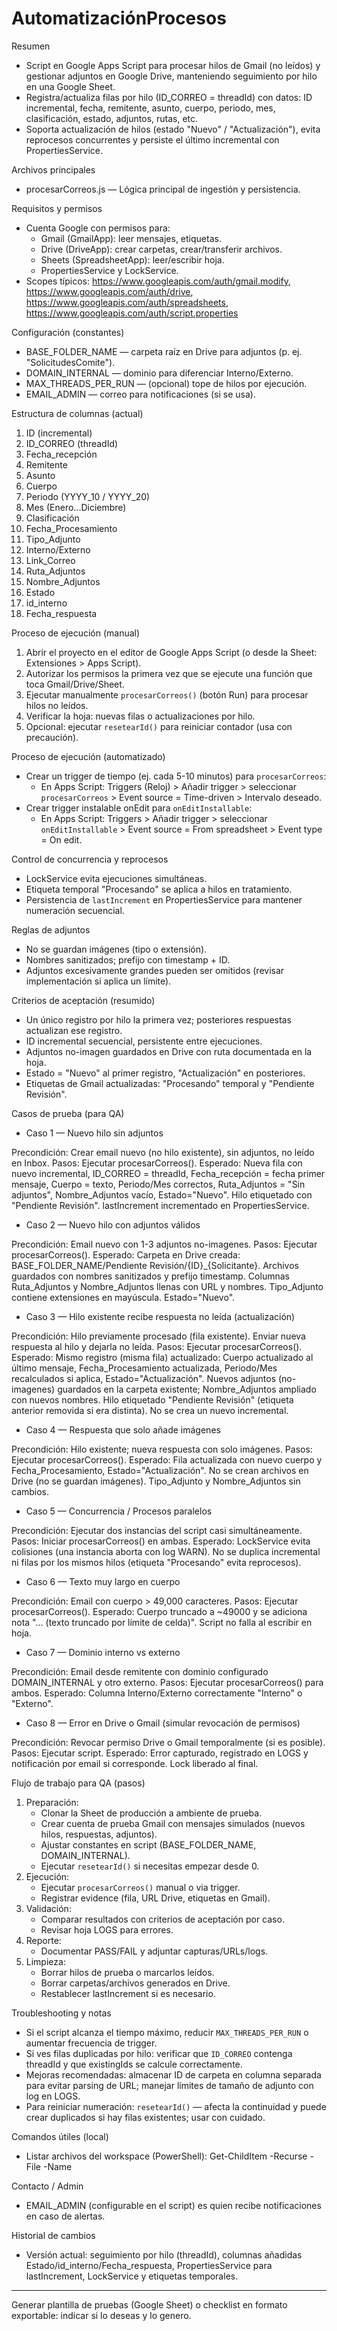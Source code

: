 # AutomatizaciónProcesos

Resumen
- Script en Google Apps Script para procesar hilos de Gmail (no leídos) y gestionar adjuntos en Google Drive, manteniendo seguimiento por hilo en una Google Sheet.
- Registra/actualiza filas por hilo (ID_CORREO = threadId) con datos: ID incremental, fecha, remitente, asunto, cuerpo, periodo, mes, clasificación, estado, adjuntos, rutas, etc.
- Soporta actualización de hilos (estado "Nuevo" / "Actualización"), evita reprocesos concurrentes y persiste el último incremental con PropertiesService.

Archivos principales
- procesarCorreos.js — Lógica principal de ingestión y persistencia.

Requisitos y permisos
- Cuenta Google con permisos para:
  - Gmail (GmailApp): leer mensajes, etiquetas.
  - Drive (DriveApp): crear carpetas, crear/transferir archivos.
  - Sheets (SpreadsheetApp): leer/escribir hoja.
  - PropertiesService y LockService.
- Scopes típicos: https://www.googleapis.com/auth/gmail.modify, https://www.googleapis.com/auth/drive, https://www.googleapis.com/auth/spreadsheets, https://www.googleapis.com/auth/script.properties

Configuración (constantes)
- BASE_FOLDER_NAME — carpeta raíz en Drive para adjuntos (p. ej. "SolicitudesComite").
- DOMAIN_INTERNAL — dominio para diferenciar Interno/Externo.
- MAX_THREADS_PER_RUN — (opcional) tope de hilos por ejecución.
- EMAIL_ADMIN — correo para notificaciones (si se usa).

Estructura de columnas (actual)
1. ID (incremental)
2. ID_CORREO (threadId)
3. Fecha_recepción
4. Remitente
5. Asunto
6. Cuerpo
7. Periodo (YYYY_10 / YYYY_20)
8. Mes (Enero...Diciembre)
9. Clasificación
10. Fecha_Procesamiento
11. Tipo_Adjunto
12. Interno/Externo
13. Link_Correo
14. Ruta_Adjuntos
15. Nombre_Adjuntos
16. Estado
17. id_interno
18. Fecha_respuesta

Proceso de ejecución (manual)
1. Abrir el proyecto en el editor de Google Apps Script (o desde la Sheet: Extensiones > Apps Script).
2. Autorizar los permisos la primera vez que se ejecute una función que toca Gmail/Drive/Sheet.
3. Ejecutar manualmente `procesarCorreos()` (botón Run) para procesar hilos no leídos.
4. Verificar la hoja: nuevas filas o actualizaciones por hilo.
5. Opcional: ejecutar `resetearId()` para reiniciar contador (usa con precaución).

Proceso de ejecución (automatizado)
- Crear un trigger de tiempo (ej. cada 5-10 minutos) para `procesarCorreos`:
  - En Apps Script: Triggers (Reloj) > Añadir trigger > seleccionar `procesarCorreos` > Event source = Time-driven > Intervalo deseado.
- Crear trigger instalable onEdit para `onEditInstallable`:
  - En Apps Script: Triggers > Añadir trigger > seleccionar `onEditInstallable` > Event source = From spreadsheet > Event type = On edit.

Control de concurrencia y reprocesos
- LockService evita ejecuciones simultáneas.
- Etiqueta temporal "Procesando" se aplica a hilos en tratamiento.
- Persistencia de `lastIncrement` en PropertiesService para mantener numeración secuencial.

Reglas de adjuntos
- No se guardan imágenes (tipo o extensión).
- Nombres sanitizados; prefijo con timestamp + ID.
- Adjuntos excesivamente grandes pueden ser omitidos (revisar implementación si aplica un límite).

Criterios de aceptación (resumido)
- Un único registro por hilo la primera vez; posteriores respuestas actualizan ese registro.
- ID incremental secuencial, persistente entre ejecuciones.
- Adjuntos no-imagen guardados en Drive con ruta documentada en la hoja.
- Estado = "Nuevo" al primer registro, "Actualización" en posteriores.
- Etiquetas de Gmail actualizadas: "Procesando" temporal y "Pendiente Revisión".

Casos de prueba (para QA)
- Caso 1 — Nuevo hilo sin adjuntos

Precondición: Crear email nuevo (no hilo existente), sin adjuntos, no leído en Inbox.
Pasos: Ejecutar procesarCorreos().
Esperado:
Nueva fila con nuevo incremental, ID_CORREO = threadId, Fecha_recepción = fecha primer mensaje, Cuerpo = texto, Periodo/Mes correctos, Ruta_Adjuntos = "Sin adjuntos", Nombre_Adjuntos vacío, Estado="Nuevo".
Hilo etiquetado con "Pendiente Revisión".
lastIncrement incrementado en PropertiesService.

- Caso 2 — Nuevo hilo con adjuntos válidos

Precondición: Email nuevo con 1-3 adjuntos no-imagenes.
Pasos: Ejecutar procesarCorreos().
Esperado:
Carpeta en Drive creada: BASE_FOLDER_NAME/Pendiente Revisión/{ID}_{Solicitante}.
Archivos guardados con nombres sanitizados y prefijo timestamp.
Columnas Ruta_Adjuntos y Nombre_Adjuntos llenas con URL y nombres.
Tipo_Adjunto contiene extensiones en mayúscula.
Estado="Nuevo".

- Caso 3 — Hilo existente recibe respuesta no leída (actualización)

Precondición: Hilo previamente procesado (fila existente). Enviar nueva respuesta al hilo y dejarla no leída.
Pasos: Ejecutar procesarCorreos().
Esperado:
Mismo registro (misma fila) actualizado: Cuerpo actualizado al último mensaje, Fecha_Procesamiento actualizada, Periodo/Mes recalculados si aplica, Estado="Actualización".
Nuevos adjuntos (no-imagenes) guardados en la carpeta existente; Nombre_Adjuntos ampliado con nuevos nombres.
Hilo etiquetado "Pendiente Revisión" (etiqueta anterior removida si era distinta).
No se crea un nuevo incremental.

- Caso 4 — Respuesta que solo añade imágenes

Precondición: Hilo existente; nueva respuesta con solo imágenes.
Pasos: Ejecutar procesarCorreos().
Esperado:
Fila actualizada con nuevo cuerpo y Fecha_Procesamiento, Estado="Actualización".
No se crean archivos en Drive (no se guardan imágenes).
Tipo_Adjunto y Nombre_Adjuntos sin cambios.

- Caso 5 — Concurrencia / Procesos paralelos

Precondición: Ejecutar dos instancias del script casi simultáneamente.
Pasos: Iniciar procesarCorreos() en ambas.
Esperado:
LockService evita colisiones (una instancia aborta con log WARN).
No se duplica incremental ni filas por los mismos hilos (etiqueta "Procesando" evita reprocesos).

- Caso 6 — Texto muy largo en cuerpo

Precondición: Email con cuerpo > 49,000 caracteres.
Pasos: Ejecutar procesarCorreos().
Esperado:
Cuerpo truncado a ~49000 y se adiciona nota "... (texto truncado por límite de celda)".
Script no falla al escribir en hoja.

- Caso 7 — Dominio interno vs externo

Precondición: Email desde remitente con dominio configurado DOMAIN_INTERNAL y otro externo.
Pasos: Ejecutar procesarCorreos() para ambos.
Esperado:
Columna Interno/Externo correctamente "Interno" o "Externo".

- Caso 8 — Error en Drive o Gmail (simular revocación de permisos)

Precondición: Revocar permiso Drive o Gmail temporalmente (si es posible).
Pasos: Ejecutar script.
Esperado:
Error capturado, registrado en LOGS y notificación por email si corresponde.
Lock liberado al final.

Flujo de trabajo para QA (pasos)
1. Preparación:
   - Clonar la Sheet de producción a ambiente de prueba.
   - Crear cuenta de prueba Gmail con mensajes simulados (nuevos hilos, respuestas, adjuntos).
   - Ajustar constantes en script (BASE_FOLDER_NAME, DOMAIN_INTERNAL).
   - Ejecutar `resetearId()` si necesitas empezar desde 0.
2. Ejecución:
   - Ejecutar `procesarCorreos()` manual o via trigger.
   - Registrar evidence (fila, URL Drive, etiquetas en Gmail).
3. Validación:
   - Comparar resultados con criterios de aceptación por caso.
   - Revisar hoja LOGS para errores.
4. Reporte:
   - Documentar PASS/FAIL y adjuntar capturas/URLs/logs.
5. Limpieza:
   - Borrar hilos de prueba o marcarlos leídos.
   - Borrar carpetas/archivos generados en Drive.
   - Restablecer lastIncrement si es necesario.

Troubleshooting y notas
- Si el script alcanza el tiempo máximo, reducir `MAX_THREADS_PER_RUN` o aumentar frecuencia de trigger.
- Si ves filas duplicadas por hilo: verificar que `ID_CORREO` contenga threadId y que existingIds se calcule correctamente.
- Mejoras recomendadas: almacenar ID de carpeta en columna separada para evitar parsing de URL; manejar límites de tamaño de adjunto con log en LOGS.
- Para reiniciar numeración: `resetearId()` — afecta la continuidad y puede crear duplicados si hay filas existentes; usar con cuidado.

Comandos útiles (local)
- Listar archivos del workspace (PowerShell):
  Get-ChildItem -Recurse -File -Name

Contacto / Admin
- EMAIL_ADMIN (configurable en el script) es quien recibe notificaciones en caso de alertas.

Historial de cambios
- Versión actual: seguimiento por hilo (threadId), columnas añadidas Estado/id_interno/Fecha_respuesta, PropertiesService para lastIncrement, LockService y etiquetas temporales.

---

Generar plantilla de pruebas (Google Sheet) o checklist en formato exportable: indicar si lo deseas y lo genero.